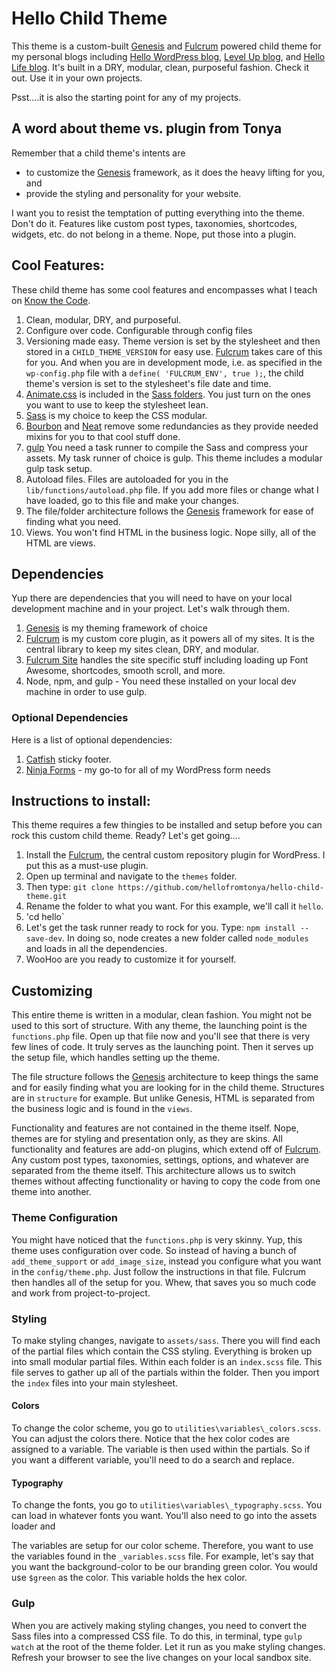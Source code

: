 # Hello Child Theme

This theme is a custom-built [Genesis](http://my.studiopress.com/themes/genesis/) and [Fulcrum](https://github.com/hellofromtonya/Fulcrum) powered child theme for my personal blogs including [Hello WordPress blog](https://hellofromtonya.com/blog), [Level Up blog](https://hellofromtonya.com/level-up), and [Hello Life blog](https://hellofromtonya.com/hello-life).  It's built in a DRY, modular, clean, purposeful fashion.  Check it out. Use it in your own projects.

Psst....it is also the starting point for any of my projects.

## A word about theme vs. plugin from Tonya

Remember that a child theme's intents are 

- to customize the [Genesis](http://my.studiopress.com/themes/genesis/) framework, as it does the heavy lifting for you, and 
- provide the styling and personality for your website.

I want you to resist the temptation of putting everything into the theme.  Don't do it. Features like custom post types, taxonomies, shortcodes, widgets, etc. do not belong in a theme. Nope, put those into a plugin.

## Cool Features:

These child theme has some cool features and encompasses what I teach on [Know the Code](https://knowthecode.io).

1. Clean, modular, DRY, and purposeful.
2. Configure over code. Configurable through config files
3. Versioning made easy. Theme version is set by the stylesheet and then stored in a `CHILD_THEME_VERSION` for easy use.  [Fulcrum](https://github.com/hellofromtonya/Fulcrum) takes care of this for you. And when you are in development mode, i.e. as specified in the `wp-config.php` file with a `define( 'FULCRUM_ENV', true );`, the child theme's version is set to the stylesheet's file date and time.
4. [Animate.css](https://daneden.github.io/animate.css/) is included in the [Sass folders](https://github.com/hellofromtonya/hello-child-theme/tree/master/assets/sass/utilities/animate).  You just turn on the ones you want to use to keep the stylesheet lean.
5. [Sass](http://sass-lang.com/) is my choice to keep the CSS modular.
6. [Bourbon](http://bourbon.io/) and [Neat](http://neat.bourbon.io/) remove some redundancies as they provide needed mixins for you to that cool stuff done.
7. [gulp](http://gulpjs.com/) You need a task runner to compile the Sass and compress your assets.  My task runner of choice is gulp.  This theme includes a modular gulp task setup.
8. Autoload files. Files are autoloaded for you in the `lib/functions/autoload.php` file.  If you add more files or change what I have loaded, go to this file and make your changes.
9. The file/folder architecture follows the [Genesis](http://my.studiopress.com/themes/genesis/) framework for ease of finding what you need.
10. Views. You won't find HTML in the business logic.  Nope silly, all of the HTML are views.

## Dependencies

Yup there are dependencies that you will need to have on your local development machine and in your project.  Let's walk through them.

1. [Genesis](http://my.studiopress.com/themes/genesis/) is my theming framework of choice
2. [Fulcrum](https://github.com/hellofromtonya/Fulcrum) is my custom core plugin, as it powers all of my sites.  It is the central library to keep my sites clean, DRY, and modular.
3. [Fulcrum Site](https://github.com/hellofromtonya/fulcrum-site) handles the site specific stuff including loading up Font Awesome, shortcodes, smooth scroll, and more.
4. Node, npm, and gulp - You need these installed on your local dev machine in order to use gulp.

### Optional Dependencies

Here is a list of optional dependencies:

1. [Catfish](https://github.com/hellofromtonya/catfish) sticky footer.
2. [Ninja Forms](https://ninjaforms.com/) - my go-to for all of my WordPress form needs

## Instructions to install:

This theme requires a few thingies to be installed and setup before you can rock this custom child theme. Ready? Let's get going....

1. Install the [Fulcrum](https://github.com/hellofromtonya/Fulcrum), the central custom repository plugin for WordPress.  I put this as a must-use plugin.
2. Open up terminal and navigate to the `themes` folder.
3. Then type: `git clone https://github.com/hellofromtonya/hello-child-theme.git`
4. Rename the folder to what you want.  For this example, we'll call it `hello`.
4. 'cd hello`
5. Let's get the task runner ready to rock for you.  Type: `npm install --save-dev`. In doing so, node creates a new folder called `node_modules` and loads in all the dependencies.
6. WooHoo are you ready to customize it for yourself.

## Customizing

This entire theme is written in a modular, clean fashion.  You might not be used to this sort of structure.  With any theme, the launching point is the `functions.php` file.  Open up that file now and you'll see that there is very few lines of code.  It truly serves as the launching point.  Then it serves up the setup file, which handles setting up the theme.

The file structure follows the [Genesis](http://my.studiopress.com/themes/genesis/) architecture to keep things the same and for easily finding what you are looking for in the child theme.  Structures are in `structure` for example.  But unlike Genesis, HTML is separated from the business logic and is found in the `views`.

Functionality and features are not contained in the theme itself.  Nope, themes are for styling and presentation only, as they are skins.  All functionality and features are add-on plugins, which extend off of [Fulcrum](https://github.com/KnowTheCode/fulcrum).  Any custom post types, taxonomies, settings, options, and whatever are separated from the theme itself.  This architecture allows us to switch themes without affecting functionality or having to copy the code from one theme into another.

### Theme Configuration

You might have noticed that the `functions.php` is very skinny.  Yup, this theme uses configuration over code.  So instead of having a bunch of `add_theme_support` or `add_image_size`, instead you configure what you want in the `config/theme.php`.  Just follow the instructions in that file.  Fulcrum then handles all of the setup for you. Whew, that saves you so much code and work from project-to-project.

### Styling

To make styling changes, navigate to `assets/sass`.  There you will find each of the partial files which contain the CSS styling.  Everything is broken up into small modular partial files.  Within each folder is an `index.scss` file.  This file serves to gather up all of the partials within the folder.  Then you import the `index` files into your main stylesheet.

#### Colors

To change the color scheme, you go to `utilities\variables\_colors.scss`.  You can adjust the colors there.  Notice that the hex color codes are assigned to a variable.  The variable is then used within the partials.  So if you want a different variable, you'll need to do a search and replace.

#### Typography

To change the fonts, you go to `utilities\variables\_typography.scss`.  You can load in whatever fonts you want.  You'll also need to go into the assets loader and

The variables are setup for our color scheme.  Therefore, you want to use the variables found in the `_variables.scss` file.  For example, let's say that you want the background-color to be our branding green color.  You would use `$green` as the color.  This variable holds the hex color.

### Gulp

When you are actively making styling changes, you need to convert the Sass files into a compressed CSS file.  To do this, in terminal, type `gulp watch` at the root of the theme folder.  Let it run as you make styling changes.  Refresh your browser to see the live changes on your local sandbox site.
